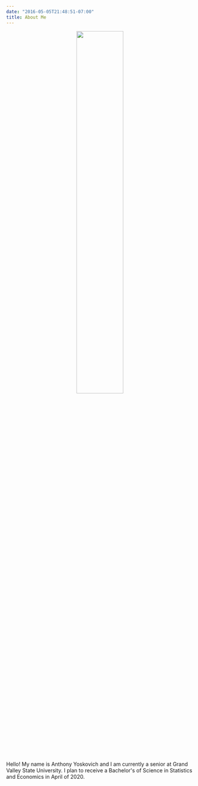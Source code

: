 ```yaml
---
date: "2016-05-05T21:48:51-07:00"
title: About Me
---
```



<p align="center">
  <img src="/./about_files/me1" alt="" width="50%"/>
</p>


Hello! My name is Anthony Yoskovich and I am currently a senior at Grand Valley State University. I plan to receive a Bachelor's of Science in Statistics and Economics in April of 2020.
